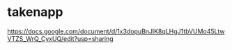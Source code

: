 # takenapp
https://docs.google.com/document/d/1x3dopuBnJlK8qLHgJ1tbVUMo45LtwVTZS_WrQ_CyxUQ/edit?usp=sharing
